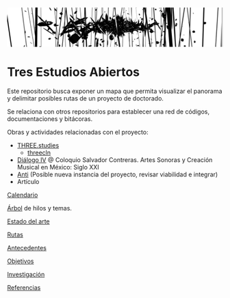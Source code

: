 ![portada](https://github.com/EmilioOcelotl/tres-estudios-abiertos/blob/main/img/bannerPrincipal.png)

# Tres Estudios Abiertos

Este repositorio busca exponer un mapa que permita visualizar el panorama y delimitar posibles rutas de un proyecto de doctorado. 

Se relaciona con otros repositorios para establecer una red de códigos, documentaciones y bitácoras. 

Obras y actividades relacionadas con el proyecto:

- [THREE.studies](https://github.com/EmilioOcelotl/THREE.studies)
  - [threecln](https://github.com/EmilioOcelotl/THREE.studies/tree/main/threecln)
- [Diálogo IV](https://github.com/EmilioOcelotl/dialogoIV) @ Coloquio Salvador Contreras. Artes Sonoras y Creación Musical en México: Siglo XXI
- [Anti](https://github.com/EmilioOcelotl/Anti) (Posible nueva instancia del proyecto, revisar viabilidad e integrar) 
- Artículo 

[Calendario](https://github.com/EmilioOcelotl/tres-estudios-abiertos/tree/main/calendario)

[Árbol](https://github.com/EmilioOcelotl/tres-estudios-abiertos/tree/main/pdf/diagrama.pdf) de hilos y temas.

[Estado del arte](https://github.com/EmilioOcelotl/tres-estudios-abiertos/tree/main/estado)

[Rutas](https://github.com/EmilioOcelotl/tres-estudios-abiertos/tree/main/rutas)

[Antecedentes](https://github.com/EmilioOcelotl/tres-estudios-abiertos/tree/main/antecedentes)

[Objetivos](https://github.com/EmilioOcelotl/tres-estudios-abiertos/tree/main/objetivos)

[Investigación](https://github.com/EmilioOcelotl/tres-estudios-abiertos/tree/main/inv)

[Referencias](https://github.com/EmilioOcelotl/tres-estudios-abiertos/blob/main/referencias)


